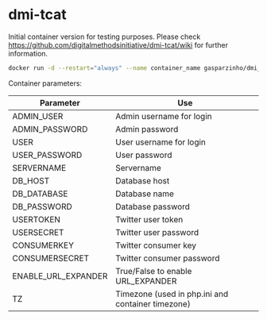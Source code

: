 # dmi-tcat

Initial container version for testing purposes.
Please check https://github.com/digitalmethodsinitiative/dmi-tcat/wiki for further information.

```sh
docker run -d --restart="always" --name container_name gasparzinho/dmi_tcat
```

Container parameters:

| Parameter | Use |
|-----------|-----|
| ADMIN_USER | Admin username for login |
| ADMIN_PASSWORD | Admin password | 
| USER | User username for login |
| USER_PASSWORD | User password |
| SERVERNAME | Servername |
| DB_HOST | Database host |
| DB_DATABASE | Database name |
| DB_PASSWORD | Database password |
| USERTOKEN | Twitter user token |
| USERSECRET | Twitter user password |
| CONSUMERKEY | Twitter consumer key |
| CONSUMERSECRET | Twitter consumer password |
| ENABLE_URL_EXPANDER | True/False to enable URL_EXPANDER |
| TZ | Timezone (used in php.ini and container timezone) |
